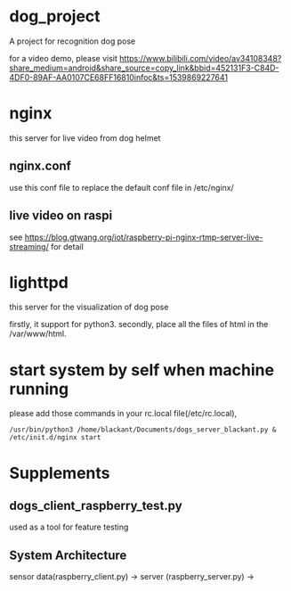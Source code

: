 # dog_project
A project for recognition dog pose

for a video demo, please visit https://www.bilibili.com/video/av34108348?share_medium=android&share_source=copy_link&bbid=452131F3-C84D-4DF0-89AF-AA0107CE68FF16810infoc&ts=1539869227641

# nginx
this server for live video from dog helmet

## nginx.conf
use this conf file to replace the default conf file in /etc/nginx/

## live video on raspi
see https://blog.gtwang.org/iot/raspberry-pi-nginx-rtmp-server-live-streaming/   for detail

# lighttpd
this server for the visualization of dog pose

firstly, it support for python3. secondly, place all the files of html in the /var/www/html.

# start system by self when machine running
please add those commands in your rc.local file(/etc/rc.local), 

    /usr/bin/python3 /home/blackant/Documents/dogs_server_blackant.py &
    /etc/init.d/nginx start



# Supplements

## dogs_client_raspberry_test.py 
used as a tool for feature testing

## System Architecture
sensor data(raspberry_client.py) -> server (raspberry_server.py) -> 
